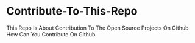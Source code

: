 # Contribute-To-This-Repo
This Repo Is About Contribution To The Open Source Projects On Github How Can You Contribute On Github 
